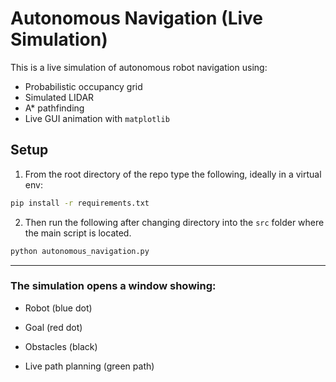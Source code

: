 
# Autonomous Navigation (Live Simulation)

This is a live simulation of autonomous robot navigation using:

- Probabilistic occupancy grid
- Simulated LIDAR
- A* pathfinding
- Live GUI animation with `matplotlib`

## Setup

1. From the root directory of the repo type the following, ideally in a virtual env:

```bash
pip install -r requirements.txt
```

2. Then run the following after changing directory into the `src` folder where the main script is located.

```bash
python autonomous_navigation.py
```
---
### The simulation opens a window showing:

- Robot (blue dot)

- Goal (red dot)

- Obstacles (black)

- Live path planning (green path)

